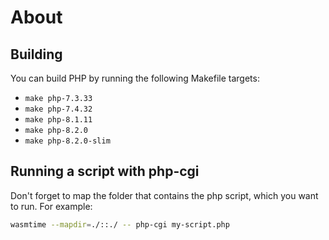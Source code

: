 # About

## Building

You can build PHP by running the following Makefile targets:

- `make php-7.3.33`
- `make php-7.4.32`
- `make php-8.1.11`
- `make php-8.2.0`
- `make php-8.2.0-slim`

## Running a script with php-cgi

Don't forget to map the folder that contains the php script, which you want to run. For example:

```bash
wasmtime --mapdir=./::./ -- php-cgi my-script.php
```

